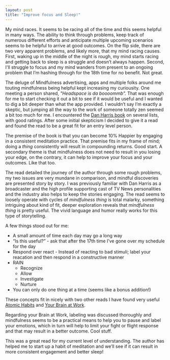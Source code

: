 ```yaml
---
layout: post
title: "Improve focus and Sleep!"
---
```


My mind races. It seems to be racing all of the time and this seems helpful in many ways. The ability to think through problems, keep track of numerous different efforts and anticipate multiple upcoming scenarios seems to be helpful to arrive at good outcomes. On the flip side, there are two very apparent problems, and likely more, that my mind racing causes. First, waking up in the middle of the night is rough, my mind starts racing and getting back to sleep is a struggle and doesn’t always happen. Second, I'll struggle to focus and my mind wanders from present to an ongoing problem that I’m hashing through for the 18th time for no benefit.  Not great.

The deluge of Mindfulness advertising, apps and multiple folks around me touting mindfulness being helpful kept increasing my curiousity. One meeting a person shared, _"Headspace is da boooommb"._ That was enough for me to start checking it out a bit to see if it would be useful and I wanted to dig a bit deeper than what the app provided. I wouldn’t say I’m exactly a skeptic, but jumping all the way to the work of someone totally zen seemed a bit too much for me. I encountered the [Dan Harris book](https://www.goodreads.com/book/show/18505796-10-happier) on several lists, with good ratings. After some initial skepticism I decided to give it a read and found the read to be a great fit for an entry level person.

The premise of the book is that you can become 10% Happier by engaging in a consistent meditation practice. That premise fits in my frame of mind; doing a _thing_ consistently will result in compounding returns. Good start. A secondary theme is that mindfulness does not need to result in you losing your edge, on the contrary, it can help to improve your focus and your outcomes. Like that too.

The read detailed the journey of the author through some rough problems, my two issues are very mundane in comparison, and mindful discoveries are presented story by story. I was previously familiar with Dan Harris as a broadcaster and the high profile supporting cast of TV News personalities and the industry also helps to keep the stories engaging. The read seems to loosely operate with cycles of _mindfulness thing_ is total malarky, something intriguing about kind of fit, deeper exploration reveals that _mindfulness thing_ is pretty useful. The vivid language and humor really works for this type of storytelling.

A few things stood out for me:
* A small amount of time each day may go a long way
* “Is this useful?” - ask that after the 17th time I’ve gone over my schedule for the day
* Respond over react - Instead of reacting to bad stimuli; label your reacation and then respond in a constructive manner
* RAIN
  * Recognize
  * Allow
  * Investigate
  * Nurture
* You can only do one thing at a time (seems like a bonus addition!)

These concepts fit in nicely with two other reads I have found very useful [Atomic Habits]() and [Your Brain at Work](https://www.goodreads.com/book/show/6899290-your-brain-at-work?ac=1&from_search=true&qid=A9AQhA7QpL&rank=1).

Regarding your Brain at Work, labeling was discussed thoroughly and mindfulness seems to be a practical means to help you to pause and label your emotions, which in turn will help to limit your fight or flight response and that may result in a better outcome. Cool stuff.


This was a great read for my current level of understanding.  The author has helped me to start up a habit of meditation and we’ll see if it can result in more consistent engagement and better sleep!
